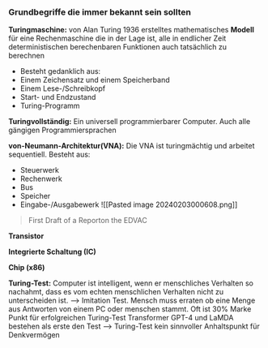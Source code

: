 ### Grundbegriffe die immer bekannt sein sollten
**Turingmaschine:** von Alan Turing 1936 erstelltes mathematisches **Modell** für eine Rechenmaschine die in der Lage ist, alle in endlicher Zeit deterministischen berechenbaren Funktionen auch tatsächlich zu berechnen
- Besteht gedanklich aus:
- Einem Zeichensatz und einem Speicherband
- Einem Lese-/Schreibkopf
- Start- und Endzustand
- Turing-Programm

**Turingvollständig:** Ein universell programmierbarer Computer. Auch alle gängigen Programmiersprachen

**von-Neumann-Architektur(VNA):** Die VNA ist turingmächtig und arbeitet sequentiell.
Besteht aus:
- Steuerwerk
- Rechenwerk
- Bus
- Speicher
- Eingabe-/Ausgabewerk
![[Pasted image 20240203000608.png]]
> First Draft of a Reporton the EDVAC

**Transistor**

**Integrierte Schaltung (IC)**

**Chip (x86)**

**Turing-Test:** Computer ist intelligent, wenn er menschliches Verhalten so nachahmt, dass es vom echten menschlichen Verhalten nicht zu unterscheiden ist. --> Imitation Test. Mensch muss erraten ob eine Menge aus Antworten von einem PC oder menschen stammt. Oft ist 30% Marke Punkt für erfolgreichen Turing-Test
Transformer GPT-4 und LaMDA bestehen als erste den Test 
--> Turing-Test kein sinnvoller Anhaltspunkt für Denkvermögen